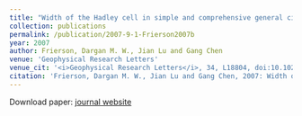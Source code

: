```yaml
---
title: "Width of the Hadley cell in simple and comprehensive general circulation models"
collection: publications
permalink: /publication/2007-9-1-Frierson2007b
year: 2007
author: Frierson, Dargan M. W., Jian Lu and Gang Chen
venue: 'Geophysical Research Letters'
venue_cit: '<i>Geophysical Research Letters</i>, 34, L18804, doi:10.1029/2007GL031115.'
citation: 'Frierson, Dargan M. W., Jian Lu and Gang Chen, 2007: Width of the Hadley cell in simple and comprehensive general circulation models, <i>Geophysical Research Letters</i>, 34, L18804, doi:10.1029/2007GL031115.'
---
```

Download paper: [journal website](http://doi.wiley.com/10.1029/2007GL031115)
